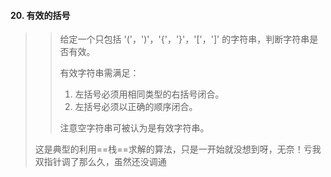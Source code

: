 #### 20. 有效的括号

> >给定一个只包括 '('，')'，'{'，'}'，'['，']' 的字符串，判断字符串是否有效。
> >
> >有效字符串需满足：
> >
> >1. 左括号必须用相同类型的右括号闭合。
> >2. 左括号必须以正确的顺序闭合。
> >
> >注意空字符串可被认为是有效字符串。
>
> 这是典型的利用==栈==求解的算法，只是一开始就没想到呀，无奈！亏我双指针调了那么久，虽然还没调通

```c++

```

